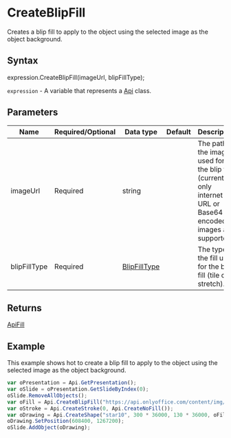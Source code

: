 # CreateBlipFill

Creates a blip fill to apply to the object using the selected image as the object background.

## Syntax

expression.CreateBlipFill(imageUrl, blipFillType);

`expression` - A variable that represents a [Api](../Api.md) class.

## Parameters

| **Name** | **Required/Optional** | **Data type** | **Default** | **Description** |
| ------------- | ------------- | ------------- | ------------- | ------------- |
| imageUrl | Required | string |  | The path to the image used for the blip fill (currently only internet URL or Base64 encoded images are supported). |
| blipFillType | Required | [BlipFillType](../../Enumeration/BlipFillType.md) |  | The type of the fill used for the blip fill (tile or stretch). |

## Returns

[ApiFill](../../ApiFill/ApiFill.md)

## Example

This example shows hot to create a blip fill to apply to the object using the selected image as the object background.

```javascript
var oPresentation = Api.GetPresentation();
var oSlide = oPresentation.GetSlideByIndex(0);
oSlide.RemoveAllObjects();
var oFill = Api.CreateBlipFill("https://api.onlyoffice.com/content/img/docbuilder/examples/icon_DocumentEditors.png", "tile");
var oStroke = Api.CreateStroke(0, Api.CreateNoFill());
var oDrawing = Api.CreateShape("star10", 300 * 36000, 130 * 36000, oFill, oStroke);
oDrawing.SetPosition(608400, 1267200);
oSlide.AddObject(oDrawing);
```

